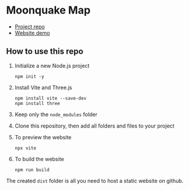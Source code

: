 # Moonquake Map

- [Project repo](https://github.com/princesswinnie1122/moonquake/tree/docs)
- [Website demo](https://princesswinnie1122.github.io/moonquake/index.html)

## How to use this repo

1. Initialize a new Node.js project

   ```
   npm init -y
   ```
   
2. Install Vite and Three.js

   ```
   npm install vite --save-dev
   npm install three
   ```

3. Keep only the `node_modules` folder

4. Clone this repository, then add all folders and files to your project

5. To preview the website

   ```
   npx vite
   ```

6. To build the website

   ```
   npm run build
   ```

 The created `dist` folder is all you need to host a static website on github.

